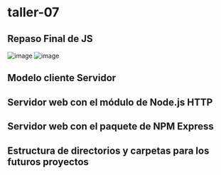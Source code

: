 # taller-07

## Repaso Final de JS<br>
![image](https://github.com/DennisCatana/taller-07/assets/150082943/2d8fc6da-d186-4b19-bd1e-179aad395c45)
![image](https://github.com/DennisCatana/taller-07/assets/150082943/f4705267-a908-49c5-9dcf-ba48d08fab07)



## Modelo cliente Servidor<br>

## Servidor web con el módulo de Node.js HTTP<br>

## Servidor web con el paquete de NPM Express<br>

## Estructura de directorios y carpetas para los futuros proyectos<br>

